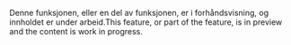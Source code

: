 <span data-ttu-id="e7b81-101">Denne funksjonen, eller en del av funksjonen, er i forhåndsvisning, og innholdet er under arbeid.</span><span class="sxs-lookup"><span data-stu-id="e7b81-101">This feature, or part of the feature, is in preview and the content is work in progress.</span></span>